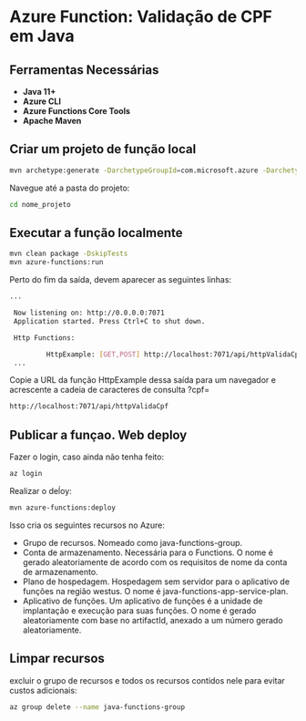 # Azure Function: Validação de CPF em Java

## Ferramentas Necessárias
- **Java 11+**
- **Azure CLI**
- **Azure Functions Core Tools**
- **Apache Maven**

## Criar um projeto de função local

```sh
mvn archetype:generate -DarchetypeGroupId=com.microsoft.azure -DarchetypeArtifactId=azure-functions-archetype -DjavaVersion=11
```

Navegue até a pasta do projeto:

```sh
cd nome_projeto
```

## Executar a função localmente
```sh
mvn clean package -DskipTests
mvn azure-functions:run
```

Perto do fim da saída, devem aparecer as seguintes linhas:
```sh
...

 Now listening on: http://0.0.0.0:7071
 Application started. Press Ctrl+C to shut down.

 Http Functions:

         HttpExample: [GET,POST] http://localhost:7071/api/httpValidaCpf
 ...
```

Copie a URL da função HttpExample dessa saída para um navegador e acrescente a cadeia de caracteres de consulta ?cpf=<CPF>
```sh
http://localhost:7071/api/httpValidaCpf
```

## Publicar a funçao. Web deploy

Fazer o login, caso ainda não tenha feito:
```sh
az login
```

Realizar o deĺoy:
```sh
mvn azure-functions:deploy
```

Isso cria os seguintes recursos no Azure:
- Grupo de recursos. Nomeado como java-functions-group.
- Conta de armazenamento. Necessária para o Functions. O nome é gerado aleatoriamente de acordo com os requisitos de nome da conta de armazenamento.
- Plano de hospedagem. Hospedagem sem servidor para o aplicativo de funções na região westus. O nome é java-functions-app-service-plan.
- Aplicativo de funções. Um aplicativo de funções é a unidade de implantação e execução para suas funções. O nome é gerado aleatoriamente com base no artifactId, anexado a um número gerado aleatoriamente.

## Limpar recursos
excluir o grupo de recursos e todos os recursos contidos nele para evitar custos adicionais:

```sh
az group delete --name java-functions-group
```